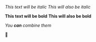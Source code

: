 *This text will be italic*
_This will also be italic_

**This text will be bold**
__This will also be bold__

_You **can** combine them_ 

💯 
